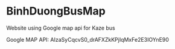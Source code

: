 
# BinhDuongBusMap
Website using Google map api for Kaze bus

Google MAP API: AIzaSyCqcvS0_drAFXZkKPjIqMxFe2E3IOYnE90 
